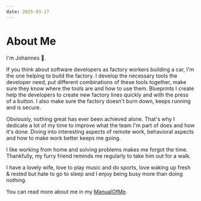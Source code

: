 ```yaml
---
date: 2025-03-17
---
```

About Me
========

I'm Johannes 👋.

If you think about software developers as factory workers building a car, I'm the one helping to build the factory. I develop the necessary tools the developer need, put different combinations of these tools together, make sure they know where the tools are and how to use them. Blueprints I create help the developers to create new factory lines quickly and with the press of a button. I also make sure the factory doesn't burn down, keeps running and is secure.

Obviously, nothing great has ever been achieved alone. That's why I dedicate a lot of my time to improve what the team I'm part of does and how it's done.
Diving into interesting aspects of remote work, behavioral aspects and how to make work better keeps me going.

I like working from home and solving problems makes me forgot the time. Thankfully, my furry friend reminds me regularly to take him out for a walk.

I have a lovely wife, love to play music and do sports, love waking up fresh & rested but hate to go to sleep and I enjoy being busy more than doing nothing.

You can read more about me in my [ManualOfMe](https://my.manualof.me/s/a00581f8ef3c6a45b1ad40d3f860d668).